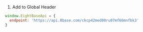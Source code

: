 1. Add to Global Header

```js
window.EightBaseApi = {
  endpoint: 'https://api.8base.com/ckcp42med00ru07mf66mnfbk3'
}
```

